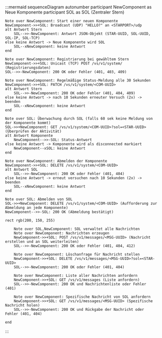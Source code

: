 :::mermaid
sequenceDiagram
    autonumber
    participant NewComponent as Neue Komponente
    participant SOL as SOL (Zentraler Stern)    
    
    Note over NewComponent: Start einer neuen Komponente
    NewComponent->>+SOL: Broadcast (UDP) "HELLO?" an <STARPORT>/udp
    alt Antwort Stern
        SOL-->>-NewComponent: Antwort JSON-Objekt (STAR-UUID, SOL-UUID, SOL-IP, SOL-TCP)
    else keine Antwort -> Neue Komponente wird SOL
        SOL--xNewComponent: keine Antwort
    end

    Note over NewComponent: Registrierung bei gewähltem Stern
    NewComponent->>+SOL: Unicast (TCP) POST /vs/v1/system/ (Registrierungsdaten)
    SOL-->>-NewComponent: 200 OK oder Fehler (401, 403, 409)

    Note over NewComponent: Regelmäßige Status-Meldung alle 30 Sekunden
    NewComponent->>+SOL: PATCH /vs/v1/system/<COM-UUID>
    alt Antwort Stern
        SOL-->>-NewComponent: 200 OK oder Fehler (401, 404, 409)
    else keine Antwort -> nach 10 Sekunden erneuter Versuch (2x) -> beenden
        SOL--xNewComponent: keine Antwort
    end

    Note over SOL: Überwachung durch SOL (falls 60 sek keine Meldung von der Komponente kommt)
    SOL->>+NewComponent: GET /vs/v1/system/<COM-UUID>?sol=<STAR-UUID> (Überprüfen der Aktivität)
    alt Antwort Komponente
        NewComponent-->>-SOL: Status-Antwort
    else keine Antwort -> Komponente wird als disconnected markiert
        NewComponent--xSOL: keine Antwort
    end

    Note over NewComponent: Abmelden der Komponente
    NewComponent->>+SOL: DELETE /vs/v1/system/<COM-UUID>
    alt Antwort SOL
        SOL-->>-NewComponent: 200 OK oder Fehler (401, 404)
    else keine Antwort -> erneut versuchen nach 10 Sekunden (2x) -> beenden
        SOL--xNewComponent: keine Antwort
    end

    Note over SOL: Abmelden von SOL
    SOL->>+NewComponent: DELETE /vs/v1/system/<COM-UUID> (Aufforderung zur Abmeldung an jede Komponente)
    NewComponent-->>-SOL: 200 OK (Abmeldung bestätigt)

    rect rgb(200, 150, 255)

        Note over SOL,NewComponent: SOL verwaltet alle Nachrichten
        Note over NewComponent: Nachrichten erzeugen
        NewComponent->>+SOL: POST /vs/v1/messages/<MSG-UUID> (Nachricht erstellen und an SOL weiterleiten)
        SOL-->>-NewComponent: 200 OK oder Fehler (401, 404, 412)

        Note over NewComponent: Löschanfrage für Nachricht stellen
        NewComponent->>+SOL: DELETE /vs/v1/messages/<MSG-UUID>?sol=<STAR-UUID>
        SOL-->>-NewComponent: 200 OK oder Fehler (401, 404)

        Note over NewComponent: Liste aller Nachrichten anfordern
        NewComponent->>+SOL: GET /vs/v1/messages (Liste anfordern)
        SOL-->>-NewComponent: 200 OK und Nachrichtenliste oder Fehler (401)

        Note over NewComponent: Spezifische Nachricht von SOL anfordern
        NewComponent->>+SOL: GET /vs/v1/messages/<MSG-UUID> (Spezifische Nachricht holen)
        SOL-->>-NewComponent: 200 OK und Rückgabe der Nachricht oder Fehler (401, 404)

    end
:::